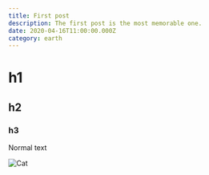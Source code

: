```yaml
---
title: First post
description: The first post is the most memorable one.
date: 2020-04-16T11:00:00.000Z
category: earth
---
```


# h1

## h2

### h3

Normal text

![Cat](cat.jpg)
